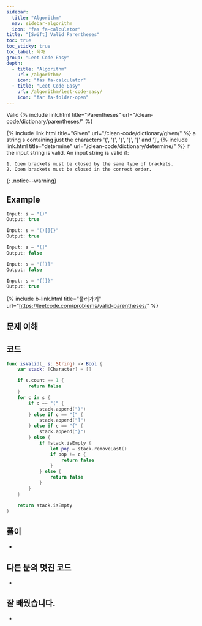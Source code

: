 ```yaml
---
sidebar:
  title: "Algorithm"
  nav: sidebar-algorithm
  icon: "fas fa-calculator"
title: "[Swift] Valid Parentheses"
toc: true
toc_sticky: true
toc_label: 목차
group: "Leet Code Easy"
depth: 
  - title: "Algorithm"
    url: /algorithm/
    icon: "fas fa-calculator"
  - title: "Leet Code Easy"
    url: /algorithm/leet-code-easy/
    icon: "far fa-folder-open"
---
```

Valid {% include link.html title="Parentheses" url="/clean-code/dictionary/parentheses/" %}

{% include link.html title="Given" url="/clean-code/dictionary/given/" %} a string s containing just the characters '(', ')', '{', '}', '[' and ']', {% include link.html title="determine" url="/clean-code/dictionary/determine/" %} if the input string is valid.
An input string is valid if:

    1. Open brackets must be closed by the same type of brackets.
    2. Open brackets must be closed in the correct order.
{: .notice--warning}

## Example
```swift
Input: s = "()"
Output: true
```

```swift
Input: s = "()[]{}"
Output: true
```

```swift
Input: s = "(]"
Output: false
```

```swift
Input: s = "([)]"
Output: false
```

```swift
Input: s = "{[]}"
Output: true
```
{% include b-link.html title="풀러가기" url="https://leetcode.com/problems/valid-parentheses/" %}

## 문제 이해


## 코드
```swift
func isValid(_ s: String) -> Bool {
    var stack: [Character] = []

    if s.count == 1 {
        return false
    }
    for c in s {
        if c == "(" {
            stack.append(")")
        } else if c == "[" {
            stack.append("]")
        } else if c == "{" {
            stack.append("}")
        } else {
            if !stack.isEmpty {
                let pop = stack.removeLast()
                if pop != c {
                    return false
                }
            } else {
                return false
            }
        }
    }

    return stack.isEmpty
}
```

## 풀이
-

## 다른 분의 멋진 코드
-

## 잘 배웠습니다.
-
